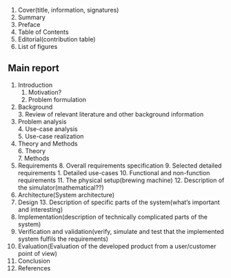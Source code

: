 1. Cover(title, information, signatures)
2. Summary
3. Preface
4. Table of Contents
5. Editorial(contribution table)
6. List of figures

## Main report

1. Introduction  
    1. Motivation?  
    2. Problem formulation  
2. Background  
    3. Review of relevant literature and other background information  
3. Problem analysis  
    4. Use-case analysis  
    5. Use-case realization  
4. Theory and Methods  
    6. Theory  
    7. Methods  
5. Requirements
    8. Overall requirements specification
    9. Selected detailed requirements
        1. Detailed use-cases
    10. Functional and non-function requirements
    11. The physical setup(brewing machine)
    12. Description of the simulator(mathematical??)
6. Architecture(System architecture)
7. Design
    13. Description of specific parts of the system(what’s important and interesting)
8. Implementation(description of technically complicated parts of the system)
9. Verification and validation(verify, simulate and test that the implemented system fulfils the requirements)
10. Evaluation(Evaluation of the developed product from a user/customer point of view)
11. Conclusion
12. References
